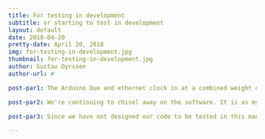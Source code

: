 ```yaml
---
title: For testing in development
subtitle: or starting to test in development
layout: default
date: 2018-04-20
pretty-date: April 20, 2018
img: for-testing-in-development.jpg
thumbnail: for-testing-in-development.jpg
author: Gustav Dyrssen
author-url: #

post-par1: The Arduino Due and ethernet clock in at a combined weight of 64 grams. A small cog in a much larger machine, the TUBULAR experiment. The experiment takes form and materilizes from our minds into things that arrives in carboard boxes to our mentors office. While the electrical and mechanical peeple get their goodies the software team relies on our old faithful Due to make do. 

post-par2: We're continuing to chisel away on the software. It is as my compatriot said during our talk with our ESA mentors, We have started to code. We have of course done more than that. One thing  however we have not yet done is unit testing. Right now our main test of the code been by compiling and checking to see what error messages  come our way, which isn't the best methodology to write good, safe code. 

post-par3: Since we have not designed our code to be tested in this manner it will hopefully provide an intresting learning experience. A lot of hard work lies ahead in making it functional but I am committed to make an effort in making unit testing practical.

---
```


